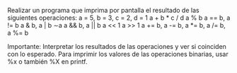 Realizar un programa que imprima por pantalla el resultado de las siguientes operaciones:
a = 5, b = 3, c = 2, d = 1
a + b * c / d
a % b
a == b, a != b
a & b, a | b
∼a
a && b, a || b
a << 1
a >> 1
a += b, a -= b, a *= b, a /= b, a %= b

Importante: Interpretar los resultados de las operaciones y ver si coinciden con lo esperado. Para imprimir los valores de las operaciones binarias, usar %x o también %X en printf.
